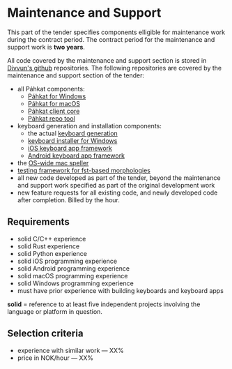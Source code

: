 # Maintenance and Support

This part of the tender specifies components elligible for maintenance work
during the contract period. The contract period for the maintenance and support
work is **two years**.

All code covered by the maintenance and support section is stored in
[Divvun's github](https://github.com/divvun) repositories. The following
repositories are covered by the maintenance and
support section of the tender:

* all Páhkat components:
    * [Páhkat for Windows](https://github.com/divvun/pahkat-client-windows)
    * [Páhkat for macOS](https://github.com/divvun/pahkat-client-macos)
    * [Páhkat client core](https://github.com/divvun/pahkat-client-core)
    * [Páhkat repo tool](https://github.com/divvun/pahkat)
* keyboard generation and installation components:
    * the actual [keyboard generation](https://github.com/divvun/kbdgen)
    * [keyboard installer for Windows](https://github.com/divvun/kbdi)
    * [iOS keyboard app framework](https://github.com/divvun/giellakbd-ios)
    * [Android keyboard app framework](https://github.com/divvun/giella-ime)
* the [OS-wide mac speller](https://github.com/divvun/macdivvun-service)
* [testing framework for fst-based morphologies](https://github.com/divvun/morph-test)
* all new code developed as part of the tender, beyond the maintenance and
  support work specified as part of the original development work
* new feature requests for all existing code, and newly developed code after
  completion. Billed by the hour.

## Requirements

* solid C/C++ experience
* solid Rust experience
* solid Python experience
* solid iOS programming experience
* solid Android programming experience
* solid macOS programming experience
* solid Windows programming experience
* must have prior experience with building keyboards and keyboard apps

**solid** = reference to at least five independent projects involving the language or platform in question.

## Selection criteria

* experience with similar work — XX%
* price in NOK/hour — XX%
